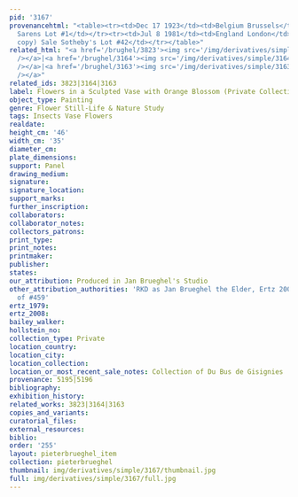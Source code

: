 ```yaml
---
pid: '3167'
provenancehtml: "<table><tr><td>Dec 17 1923</td><td>Belgium Brussels</td><td>Sale
  Sarens Lot #1</td></tr><tr><td>Jul 8 1981</td><td>England London</td><td>(Possible
  copy) Sale Sotheby's Lot #42</td></tr></table>"
related_html: "<a href='/brughel/3823'><img src='/img/derivatives/simple/3823/thumbnail.jpg'
  /></a>|<a href='/brughel/3164'><img src='/img/derivatives/simple/3164/thumbnail.jpg'
  /></a>|<a href='/brughel/3163'><img src='/img/derivatives/simple/3163/thumbnail.jpg'
  /></a>"
related_ids: 3823|3164|3163
label: Flowers in a Sculpted Vase with Orange Blossom (Private Collection)
object_type: Painting
genre: Flower Still-Life & Nature Study
tags: Insects Vase Flowers
realdate:
height_cm: '46'
width_cm: '35'
diameter_cm:
plate_dimensions:
support: Panel
drawing_medium:
signature:
signature_location:
support_marks:
further_inscription:
collaborators:
collaborator_notes:
collectors_patrons:
print_type:
print_notes:
printmaker:
publisher:
states:
our_attribution: Produced in Jan Brueghel's Studio
other_attribution_authorities: 'RKD as Jan Brueghel the Elder, Ertz 2008-10, variant
  of #459'
ertz_1979:
ertz_2008:
bailey_walker:
hollstein_no:
collection_type: Private
location_country:
location_city:
location_collection:
location_or_most_recent_sale_notes: Collection of Du Bus de Gisignies
provenance: 5195|5196
bibliography:
exhibition_history:
related_works: 3823|3164|3163
copies_and_variants:
curatorial_files:
external_resources:
biblio:
order: '255'
layout: pieterbrueghel_item
collection: pieterbrueghel
thumbnail: img/derivatives/simple/3167/thumbnail.jpg
full: img/derivatives/simple/3167/full.jpg
---
```

